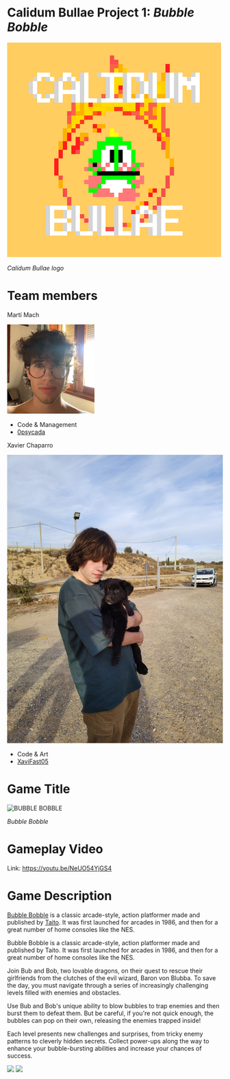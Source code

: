 # Calidum Bullae Project 1: _Bubble Bobble_

![bullae logo](https://github.com/XaviFast05/-Calidum-Bullae-Project-1-Bubble-Bobble/blob/main/Resources/Home-Images/CALLIDUM%20BULLAE.jpg)

_Calidum Bullae logo_

# Team members

Martí Mach

![bullae logo](https://github.com/XaviFast05/-Calidum-Bullae-Project-1-Bubble-Bobble/blob/gh-pages/Code/Bubble-Bobble/images/super%20drunk.png)

* Code & Management
* [0psycada](https://github.com/0psycada)

Xavier Chaparro

![bullae logo](https://github.com/XaviFast05/-Calidum-Bullae-Project-1-Bubble-Bobble/blob/gh-pages/Resources/Home-Images/ea67f6f3-4066-4dc2-a129-f3006273d3ae.jpg)

* Code & Art
* [XaviFast05](https://github.com/XaviFast05)

# Game Title
![BUBBLE BOBBLE](https://i.pinimg.com/originals/16/a6/ee/16a6eef871867c66a60e9dd43d5753c4.png)

_Bubble Bobble_

# Gameplay Video

Link: https://youtu.be/NeUO54YjGS4

# Game Description

[Bubble Bobble](https://en.wikipedia.org/wiki/Bubble_Bobble_(video_game)) is a classic arcade-style, action platformer made and published by [Taito](https://en.wikipedia.org/wiki/Taito). It was first launched for arcades in 1986, and then for a great number of home consoles like the NES.

Bubble Bobble is a classic arcade-style, action platformer made and published by Taito. It was first launched for arcades in 1986, and then for a great number of home consoles like the NES.

Join Bub and Bob, two lovable dragons, on their quest to rescue their girlfriends from the clutches of the evil wizard, Baron von Blubba. To save the day, you must navigate through a series of increasingly challenging levels filled with enemies and obstacles.

Use Bub and Bob's unique ability to blow bubbles to trap enemies and then burst them to defeat them. But be careful, if you're not quick enough, the bubbles can pop on their own, releasing the enemies trapped inside!

Each level presents new challenges and surprises, from tricky enemy patterns to cleverly hidden secrets. Collect power-ups along the way to enhance your bubble-bursting abilities and increase your chances of success.

![](https://i.ytimg.com/vi/30tApcSaeYs/maxresdefault.jpg)
![](https://i.pinimg.com/originals/bb/07/0f/bb070ff1ae816d3d552815add8f1d1f9.gif)
